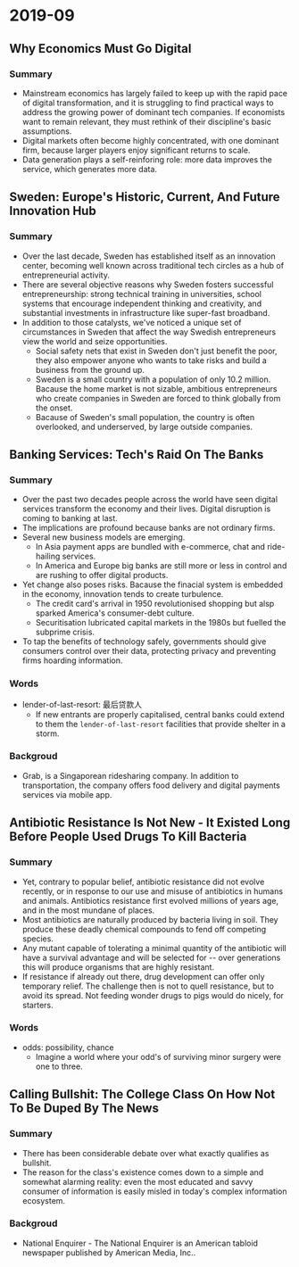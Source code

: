 # 2019-09

## Why Economics Must Go Digital

### Summary

- Mainstream economics has largely failed to keep up with the rapid pace of digital transformation, and it is struggling to find practical ways to address the growing power of dominant tech companies. If economists want to remain relevant, they must rethink of their discipline's basic assumptions.
- Digital markets often become highly concentrated, with one dominant firm, because larger players enjoy significant returns to scale.
- Data generation plays a self-reinforing role: more data improves the service, which generates more data.

## Sweden: Europe's Historic, Current, And Future Innovation Hub

### Summary

- Over the last decade, Sweden has established itself as an innovation center, becoming well known across traditional tech circles as a hub of entrepreneurial activity.
- There are several objective reasons why Sweden fosters successful entrepreneurship: strong technical training in universities, school systems that encourage independent thinking and creativity, and substantial investments in infrastructure like super-fast broadband.
- In addition to those catalysts, we've noticed a unique set of circumstances in Sweden that affect the way Swedish entrepreneurs view the world and seize opportunities.
  - Social safety nets that exist in Sweden don't just benefit the poor, they also empower anyone who wants to take risks and build a business from the ground up.
  - Sweden is a small country with a population of only 10.2 million. Bacause the home market is not sizable, ambitious entrepreneurs who create companies in Sweden are forced to think globally from the onset.
  - Bacause of Sweden's small population, the country is often overlooked, and underserved, by large outside companies.

## Banking Services: Tech's Raid On The Banks

### Summary

- Over the past two decades people across the world have seen digital services transform the economy and their lives. Digital disruption is coming to banking at last.
- The implications are profound because banks are not ordinary firms.
- Several new business models are emerging.
  - In Asia payment apps are bundled with e-commerce, chat and ride-hailing services.
  - In America and Europe big banks are still more or less in control and are rushing to offer digital products.
- Yet change also poses risks. Bacause the finacial system is embedded in the economy, innovation tends to create turbulence.
  - The credit card's arrival in 1950 revolutionised shopping but alsp sparked America's consumer-debt culture.
  - Securitisation lubricated capital markets in the 1980s but fuelled the subprime crisis.
- To tap the benefits of technology safely, governments should give consumers control over their data, protecting privacy and preventing firms hoarding information.

### Words

- lender-of-last-resort: 最后贷款人
  - If new entrants are properly capitalised, central banks could extend to them the `lender-of-last-resort` facilities that provide shelter in a storm.

### Backgroud

- Grab, is a Singaporean ridesharing company. In addition to transportation, the company offers food delivery and digital payments services via mobile app.

## Antibiotic Resistance Is Not New - It Existed Long Before People Used Drugs To Kill Bacteria

### Summary

- Yet, contrary to popular belief, antibiotic resistance did not evolve recently, or in response to our use and misuse of antibiotics in humans and animals. Antibiotics resistance first evolved millions of years age, and in the most mundane of places.
- Most antibiotics are naturally produced by bacteria living in soil. They produce these deadly chemical compounds to fend off competing species.
- Any mutant capable of tolerating a minimal quantity of the antibiotic will have a survival advantage and will be selected for -- over generations this will produce organisms that are highly resistant.
- If resistance if already out there, drug development can offer only temporary relief. The challenge then is not to quell resistance, but to avoid its spread. Not feeding wonder drugs to pigs would do nicely, for starters.

### Words

- odds: possibility, chance
  - Imagine a world where your odd's of surviving minor surgery were one to three.

## Calling Bullshit: The College Class On How Not To Be Duped By The News

### Summary

- There has been considerable debate over what exactly qualifies as bullshit.
- The reason for the class's existence comes down to a simple and somewhat alarming reality: even the most educated and savvy consumer of information is easily misled in today's complex information ecosystem.

### Backgroud

- National Enquirer - The National Enquirer is an American tabloid newspaper published by American Media, Inc..
